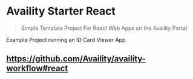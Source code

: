 # Availity Starter React

> Simple Template Project For React Web Apps on the Availity Portal

Example Project running an ID Card Viewer App.

## https://github.com/Availity/availity-workflow#react
